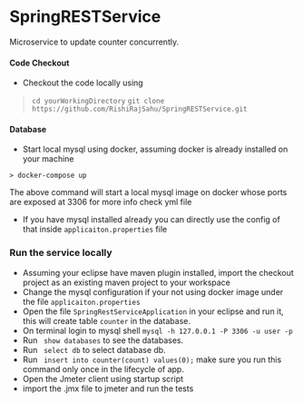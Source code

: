 # SpringRESTService

Microservice to update counter concurrently.

#### Code Checkout
* Checkout the code locally using
> `cd yourWorkingDirectory`
> `git clone https://github.com/RishiRajSahu/SpringRESTService.git`

#### Database
* Start local mysql using docker, assuming docker is already installed on your machine
```cd yourWorkingDirectory/SpringRESTService
> docker-compose up
```
The above command will start a local mysql image on docker whose ports are exposed at 3306 for more info check yml file

* If you have mysql installed already you can directly use the config of that inside `applicaiton.properties` file

### Run the service locally
* Assuming your eclipse have maven plugin installed, import the checkout project as an existing maven project to your workspace
* Change the mysql configuration if your not using docker image under the file `applicaiton.properties`
* Open the file `SpringRestServiceApplication` in your eclipse and run it, this will create table `counter` in the database.
* On terminal login to mysql shell `mysql -h 127.0.0.1 -P 3306 -u user -p`
* Run ` show databases` to see the databases.
* Run ` select db` to select database db.
* Run ` insert into counter(count) values(0);` make sure you run this command only once in the lifecycle of app.
* Open the Jmeter client using startup script
* import the .jmx file to jmeter and run the tests

